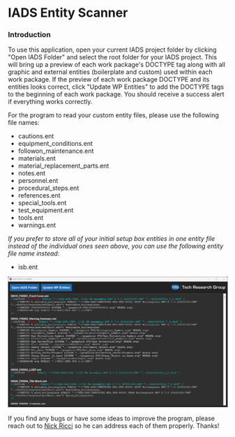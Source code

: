 # IADS Entity Scanner

### Introduction

To use this application, open your current IADS project folder by clicking "Open IADS Folder" and select the root folder for your IADS project. This will bring up a preview of each work package's DOCTYPE tag along with all graphic and external entities (boilerplate and custom) used within each work package. If the preview of each work package DOCTYPE and its entities looks correct, click "Update WP Entities" to add the DOCTYPE tags to the beginning of each work package. You should receive a success alert if everything works correctly.

For the program to read your custom entity files, please use the following file names:

- cautions.ent
- equipment_conditions.ent
- followon_maintenance.ent
- materials.ent
- material_replacement_parts.ent
- notes.ent
- personnel.ent
- procedural_steps.ent
- references.ent
- special_tools.ent
- test_equipment.ent
- tools.ent
- warnings.ent

_If you prefer to store all of your initial setup box entities in one entity file instead of the individual ones seen above, you can use the following entity file name instead:_

- isb.ent

![IADS Entity Scanner](https://github.com/Tech-Research-Group/IADS-Entity-Scanner/blob/main/scanner-screenshot.png "IADS Entity Scanner")

If you find any bugs or have some ideas to improve the program, please reach out to [Nick Ricci](https://github.com/trg-nickr) so he can address each of them properly. Thanks!
